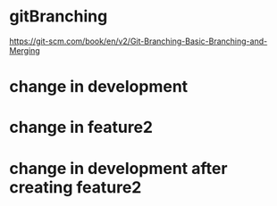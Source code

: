 # gitBranching
https://git-scm.com/book/en/v2/Git-Branching-Basic-Branching-and-Merging

# change in development

# change in feature2
# change in development after creating feature2
